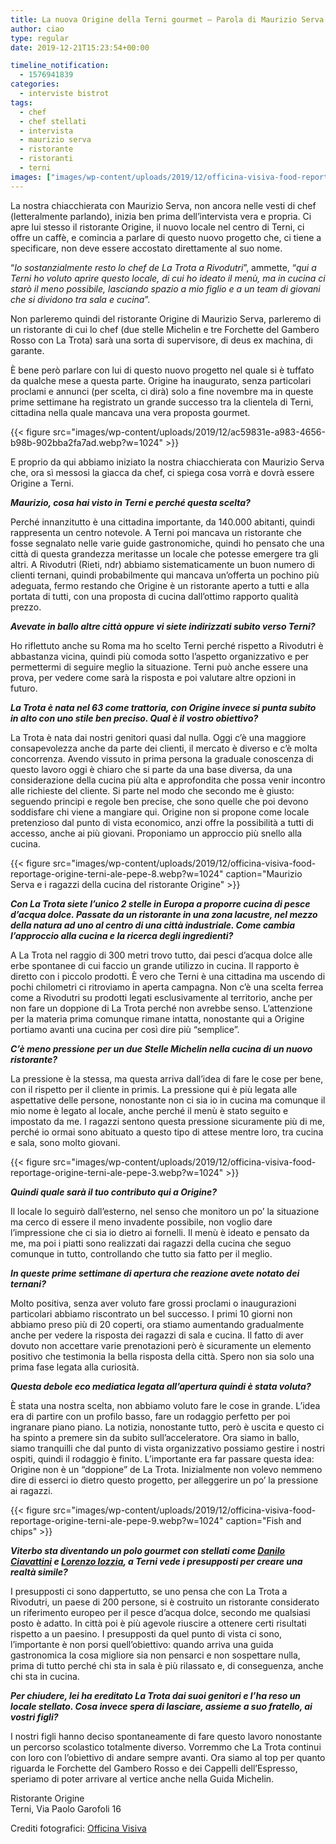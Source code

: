 ```yaml
---
title: La nuova Origine della Terni gourmet – Parola di Maurizio Serva
author: ciao
type: regular
date: 2019-12-21T15:23:54+00:00

timeline_notification:
  - 1576941839
categories:
  - interviste bistrot
tags:
  - chef
  - chef stellati
  - intervista
  - maurizio serva
  - ristorante
  - ristoranti
  - terni
images: ["images/wp-content/uploads/2019/12/officina-visiva-food-reportage-origine-terni-ale-pepe-5.webp"]
---
```

La nostra chiacchierata con Maurizio Serva, non ancora nelle vesti di chef (letteralmente parlando), inizia ben prima dell’intervista vera e propria. Ci apre lui stesso il ristorante Origine, il nuovo locale nel centro di Terni, ci offre un caffè, e comincia a parlare di questo nuovo progetto che, ci tiene a specificare, non deve essere accostato direttamente al suo nome.

&#8220;_Io sostanzialmente resto lo chef de La Trota a Rivodutri_”, ammette, “_qui a Terni ho voluto aprire questo locale, di cui ho ideato il menù, ma in cucina ci starò il meno possibile, lasciando spazio a mio figlio e a un team di giovani che si dividono tra sala e cucina_”.

Non parleremo quindi del ristorante Origine di Maurizio Serva, parleremo di un ristorante di cui lo chef (due stelle Michelin e tre Forchette del Gambero Rosso con La Trota) sarà una sorta di supervisore, di deus ex machina, di garante.

È bene però parlare con lui di questo nuovo progetto nel quale si è tuffato da qualche mese a questa parte. Origine ha inaugurato, senza particolari proclami e annunci (per scelta, ci dirà) solo a fine novembre ma in queste prime settimane ha registrato un grande successo tra la clientela di Terni, cittadina nella quale mancava una vera proposta gourmet.


{{< figure src="images/wp-content/uploads/2019/12/ac59831e-a983-4656-b98b-902bba2fa7ad.webp?w=1024" >}}


E proprio da qui abbiamo iniziato la nostra chiacchierata con Maurizio Serva che, ora sì messosi la giacca da chef, ci spiega cosa vorrà e dovrà essere Origine a Terni.

**_Maurizio, cosa hai visto in Terni e perché questa scelta?_**

Perché innanzitutto è una cittadina importante, da 140.000 abitanti, quindi rappresenta un centro notevole. A Terni poi mancava un ristorante che fosse segnalato nelle varie guide gastronomiche, quindi ho pensato che una città di questa grandezza meritasse un locale che potesse emergere tra gli altri. A Rivodutri (Rieti, ndr) abbiamo sistematicamente un buon numero di clienti ternani, quindi probabilmente qui mancava un’offerta un pochino più adeguata, fermo restando che Origine è un ristorante aperto a tutti e alla portata di tutti, con una proposta di cucina dall’ottimo rapporto qualità prezzo.

**_Avevate in ballo altre città oppure vi siete indirizzati subito verso Terni?_**

Ho riflettuto anche su Roma ma ho scelto Terni perché rispetto a Rivodutri è abbastanza vicina, quindi più comoda sotto l’aspetto organizzativo e per permettermi di seguire meglio la situazione. Terni può anche essere una prova, per vedere come sarà la risposta e poi valutare altre opzioni in futuro.&nbsp;

**_La Trota è nata nel 63 come trattoria, con Origine invece si punta subito in alto con uno stile ben preciso. Qual è il vostro obiettivo?_**

La Trota è nata dai nostri genitori quasi dal nulla. Oggi c’è una maggiore consapevolezza anche da parte dei clienti, il mercato è diverso e c’è molta concorrenza. Avendo vissuto in prima persona la graduale conoscenza di questo lavoro oggi è chiaro che si parte da una base diversa, da una considerazione della cucina più alta e approfondita che possa venir incontro alle richieste del cliente. Si parte nel modo che secondo me è giusto: seguendo principi e regole ben precise, che sono quelle che poi devono soddisfare chi viene a mangiare qui. Origine non si propone come locale pretenzioso dal punto di vista economico, anzi offre la possibilità a tutti di accesso, anche ai più giovani. Proponiamo un approccio più snello alla cucina.


{{< figure src="images/wp-content/uploads/2019/12/officina-visiva-food-reportage-origine-terni-ale-pepe-8.webp?w=1024" caption="Maurizio Serva e i ragazzi della cucina del ristorante Origine" >}}


**_Con La Trota siete l’unico 2 stelle in Europa a proporre cucina di pesce d’acqua dolce. Passate da un ristorante in una zona lacustre, nel mezzo della natura ad uno al centro di una città industriale. Come cambia l’approccio alla cucina e la ricerca degli ingredienti?_**

A La Trota nel raggio di 300 metri trovo tutto, dai pesci d’acqua dolce alle erbe spontanee di cui faccio un grande utilizzo in cucina. Il rapporto è diretto con i piccolo prodotti. È vero che Terni è una cittadina ma uscendo di pochi chilometri ci ritroviamo in aperta campagna. Non c’è una scelta ferrea come a Rivodutri su prodotti legati esclusivamente al territorio, anche per non fare un doppione di La Trota perché non avrebbe senso. L’attenzione per la materia prima comunque rimane intatta, nonostante qui a Origine portiamo avanti una cucina per così dire più “semplice”.&nbsp;

**_C’è meno pressione per un due Stelle Michelin nella cucina di un nuovo ristorante?_**

La pressione è la stessa, ma questa arriva dall’idea di fare le cose per bene, con il rispetto per il cliente in primis. La pressione qui è più legata alle aspettative delle persone, nonostante non ci sia io in cucina ma comunque il mio nome è legato al locale, anche perché il menù è stato seguito e impostato da me. I ragazzi sentono questa pressione sicuramente più di me, perché io ormai sono abituato a questo tipo di attese mentre loro, tra cucina e sala, sono molto giovani.&nbsp;


{{< figure src="images/wp-content/uploads/2019/12/officina-visiva-food-reportage-origine-terni-ale-pepe-3.webp?w=1024" >}}


**_Quindi quale sarà il tuo contributo qui a Origine?_**

Il locale lo seguirò dall’esterno, nel senso che monitoro un po’ la situazione ma cerco di essere il meno invadente possibile, non voglio dare l’impressione che ci sia io dietro ai fornelli. Il menù è ideato e pensato da me, ma poi i piatti sono realizzati dai ragazzi della cucina che seguo comunque in tutto, controllando che tutto sia fatto per il meglio. 

**_In queste prime settimane di apertura che reazione avete notato dei ternani?&nbsp;_**  
  
Molto positiva, senza aver voluto fare grossi proclami o inaugurazioni particolari abbiamo riscontrato un bel successo. I primi 10 giorni non abbiamo preso più di 20 coperti, ora stiamo aumentando gradualmente anche per vedere la risposta dei ragazzi di sala e cucina. Il fatto di aver dovuto non accettare varie prenotazioni però è sicuramente un elemento positivo che testimonia la bella risposta della città. Spero non sia solo una prima fase legata alla curiosità.

**_Questa debole eco mediatica legata all’apertura quindi è stata voluta?_**

È stata una nostra scelta, non abbiamo voluto fare le cose in grande. L’idea era di partire con un profilo basso, fare un rodaggio perfetto per poi ingranare piano piano. La notizia, nonostante tutto, però è uscita e questo ci ha spinto a premere sin da subito sull’acceleratore. Ora siamo in ballo, siamo tranquilli che dal punto di vista organizzativo possiamo gestire i nostri ospiti, quindi il rodaggio è finito. L’importante era far passare questa idea: Origine non è un “doppione” de La Trota. Inizialmente non volevo nemmeno dire di esserci io dietro questo progetto, per alleggerire un po’ la pressione ai ragazzi.


{{< figure src="images/wp-content/uploads/2019/12/officina-visiva-food-reportage-origine-terni-ale-pepe-9.webp?w=1024" caption="Fish and chips" >}}


**_Viterbo sta diventando un polo gourmet con stellati come [Danilo Ciavattini][1] e [Lorenzo Iozzia][2], a Terni vede i presupposti per creare una realtà simile?_**

I presupposti ci sono dappertutto, se uno pensa che con La Trota a Rivodutri, un paese di 200 persone, si è costruito un ristorante considerato un riferimento europeo per il pesce d’acqua dolce, secondo me qualsiasi posto è adatto. In città poi è più agevole riuscire a ottenere certi risultati rispetto a un paesino. I presupposti da quel punto di vista ci sono, l’importante è non porsi quell’obiettivo: quando arriva una guida gastronomica la cosa migliore sia non pensarci e non sospettare nulla, prima di tutto perché chi sta in sala è più rilassato e, di conseguenza, anche chi sta in cucina.&nbsp;

**_Per chiudere, lei ha ereditato La Trota dai suoi genitori e l’ha reso un locale stellato. Cosa invece spera di lasciare, assieme a suo fratello, ai vostri figli?_**

I nostri figli hanno deciso spontaneamente di fare questo lavoro nonostante un percorso scolastico totalmente diverso. Vorremmo che La Trota continui con loro con l’obiettivo di andare sempre avanti. Ora siamo al top per quanto riguarda le Forchette del Gambero Rosso e dei Cappelli dell’Espresso, speriamo di poter arrivare al vertice anche nella Guida Michelin.&nbsp;

Ristorante Origine  
Terni, Via Paolo Garofoli 16

Crediti fotografici: [Officina Visiva][3]

 [1]: https://aleepepe.com/2019/10/25/danilo-ciavattini-la-tuscia-e-servita/
 [2]: https://aleepepe.com/2019/11/24/lorenzo-iozzia-la-sicilia-in-tavola-nel-lazio/
 [3]: http://www.officinavisiva.it/